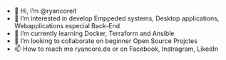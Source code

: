 - 👋 Hi, I’m @ryancoreit
- 👀 I’m interested in develop Emppeded systems, Desktop applications, Webapplications especial Back-End
- 🌱 I’m currently learning Docker, Terraform and Ansible
- 💞️ I’m looking to collaborate on beginner Open Source Projctes
- 📫 How to reach me ryancore.de or on Facebook, Instragram, LikedIn

<!---
ryancoreit/ryancoreit is a ✨ special ✨ repository because its `README.md` (this file) appears on your GitHub profile.
You can click the Preview link to take a look at your changes.
--->
